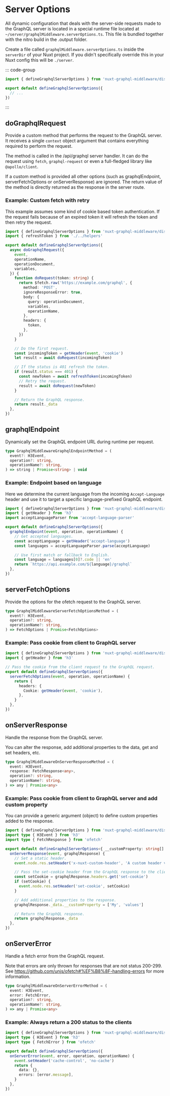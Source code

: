 # Server Options

All dynamic configuration that deals with the server-side requests made to the
GraphQL server is located in a special runtime file located at
`~/server/graphqlMiddleware.serverOptions.ts`. This file is bundled together
with the nitro build in the .output folder.

Create a file called `graphqlMiddleware.serverOptions.ts` inside the `serverDir`
of your Nuxt project. If you didn't specifically override this in your Nuxt
config this will be `./server`.

::: code-group

```typescript [~/server/graphqlMiddleware.serverOptions.ts]
import { defineGraphqlServerOptions } from 'nuxt-graphql-middleware/dist/runtime/serverOptions'

export default defineGraphqlServerOptions({
  // ...
})
```

:::

## doGraphqlRequest

Provide a custom method that performs the request to the GraphQL server. It
receives a single `context` object argument that contains everything required to
perform the request.

The method is called in the /api/graphql server handler. It can do the request
using `fetch`, `graphql-request` or even a full-fledged library like
`@apollo/client`.

If a custom method is provided all other options (such as graphqlEndpoint,
serverFetchOptions or onServerResponse) are ignored. The return value of the
method is directly returned as the response in the server route.

### Example: Custom fetch with retry

This example assumes some kind of cookie based token authentication. If the
request fails because of an expired token it will refresh the token and then
retry the request.

```typescript
import { defineGraphqlServerOptions } from 'nuxt-graphql-middleware/dist/runtime/serverOptions'
import { refreshToken } from './../helpers'

export default defineGraphqlServerOptions({
  async doGraphqlRequest({
    event,
    operationName,
    operationDocument,
    variables,
  }) {
    function doRequest(token: string) {
      return $fetch.raw('https://example.com/graphql', {
        method: 'POST',
        ignoreResponseError: true,
        body: {
          query: operationDocument,
          variables,
          operationName,
        },
        headers: {
          token,
        },
      })
    }

    // Do the first request.
    const incomingToken = getHeader(event, 'cookie')
    let result = await doRequest(incomingToken)

    // If the status is 401 refresh the token.
    if (result.status === 401) {
      const newToken = await refreshToken(incomingToken)
      // Retry the request.
      result = await doRequest(newToken)
    }

    // Return the GraphQL response.
    return result._data
  },
})
```

## graphqlEndpoint

Dynamically set the GraphQL endpoint URL during runtime per request.

```typescript
type GraphqlMiddlewareGraphqlEndpointMethod = (
  event?: H3Event,
  operation?: string,
  operationName?: string,
) => string | Promise<string> | void
```

### Example: Endpoint based on language

Here we determine the current language from the incoming `Accept-Language`
header and use it to target a specific language-prefixed GraphQL endpoint.

```typescript
import { defineGraphqlServerOptions } from 'nuxt-graphql-middleware/dist/runtime/serverOptions'
import { getHeader } from 'h3'
import acceptLanguageParser from 'accept-language-parser'

export default defineGraphqlServerOptions({
  graphqlEndpoint(event, operation, operationName) {
    // Get accepted languages.
    const acceptLanguage = getHeader('accept-language')
    const languages = acceptLanguageParser.parse(acceptLanguage)

    // Use first match or fallback to English.
    const language = languages[0]?.code || 'en'
    return `https://api.example.com/${language}/graphql`
  },
})
```

## serverFetchOptions

Provide the options for the ofetch request to the GraphQL server.

```typescript
type GraphqlMiddlewareServerFetchOptionsMethod = (
  event?: H3Event,
  operation?: string,
  operationName?: string,
) => FetchOptions | Promise<FetchOptions>
```

### Example: Pass cookie from client to GraphQL server

```typescript
import { defineGraphqlServerOptions } from 'nuxt-graphql-middleware/dist/runtime/serverOptions'
import { getHeader } from 'h3'

// Pass the cookie from the client request to the GraphQL request.
export default defineGraphqlServerOptions({
  serverFetchOptions(event, operation, operationName) {
    return {
      headers: {
        Cookie: getHeader(event, 'cookie'),
      },
    }
  },
})
```

## onServerResponse

Handle the response from the GraphQL server.

You can alter the response, add additional properties to the data, get and set
headers, etc.

```typescript
type GraphqlMiddlewareOnServerResponseMethod = (
  event: H3Event,
  response: FetchResponse<any>,
  operation?: string,
  operationName?: string,
) => any | Promise<any>
```

### Example: Pass cookie from client to GraphQL server and add custom property

You can provide a generic argument (object) to define custom properties added to
the response.

```typescript
import { defineGraphqlServerOptions } from 'nuxt-graphql-middleware/dist/runtime/serverOptions'
import type { H3Event } from 'h3'
import type { FetchResponse } from 'ofetch'

export default defineGraphqlServerOptions<{ __customProperty: string[] }>({
  onServerResponse(event, graphqlResponse) {
    // Set a static header.
    event.node.res.setHeader('x-nuxt-custom-header', 'A custom header value')

    // Pass the set-cookie header from the GraphQL response to the client.
    const setCookie = graphqlResponse.headers.get('set-cookie')
    if (setCookie) {
      event.node.res.setHeader('set-cookie', setCookie)
    }

    // Add additional properties to the response.
    graphqlResponse._data.__customProperty = ['My', 'values']

    // Return the GraphQL response.
    return graphqlResponse._data
  },
})
```

## onServerError

Handle a fetch error from the GraphQL request.

Note that errors are only thrown for responses that are not status 200-299. See
https://github.com/unjs/ofetch#%EF%B8%8F-handling-errors for more information.

```typescript
type GraphqlMiddlewareOnServerErrorMethod = (
  event: H3Event,
  error: FetchError,
  operation?: string,
  operationName?: string,
) => any | Promise<any>
```

### Example: Always return a 200 status to the clients

```typescript
import { defineGraphqlServerOptions } from 'nuxt-graphql-middleware/dist/runtime/serverOptions'
import type { H3Event } from 'h3'
import type { FetchError } from 'ofetch'

export default defineGraphqlServerOptions({
  onServerError(event, error, operation, operationName) {
    event.setHeader('cache-control', 'no-cache')
    return {
      data: {},
      errors: [error.message],
    }
  },
})
```
